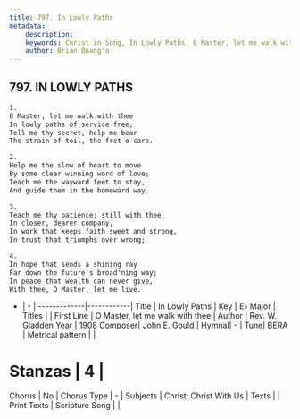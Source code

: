 ```yaml
---
title: 797. In Lowly Paths
metadata:
    description: 
    keywords: Christ in Song, In Lowly Paths, O Master, let me walk with thee , 
    author: Brian Onang'o
---
```



## 797. IN LOWLY PATHS

```txt
1.
O Master, let me walk with thee
In lowly paths of service free;
Tell me thy secret, help me bear
The strain of toil, the fret o care.

2.
Help me the slow of heart to move
By some clear winning word of love;
Teach me the wayward feet to stay,
And guide them in the homeward way.

3.
Teach me thy patience; still with thee
In closer, dearer company,
In work that keeps faith sweet and strong,
In trust that triumphs over wrong;

4.
In hope that sends a shining ray
Far down the future's broad'ning way;
In peace that wealth can never give,
With thee, O Master, let me live.

```

- |   -  |
-------------|------------|
Title | In Lowly Paths |
Key | E♭ Major |
Titles |  |
First Line | O Master, let me walk with thee  |
Author | Rev. W. Gladden
Year | 1908
Composer| John E. Gould |
Hymnal|  - |
Tune| BERA |
Metrical pattern | |
# Stanzas | 4 |
Chorus | No |
Chorus Type | - |
Subjects | Christ: Christ With Us |
Texts |  |
Print Texts | 
Scripture Song |  |
  
